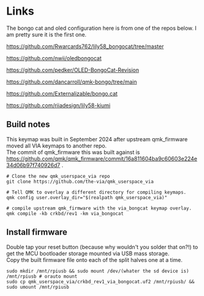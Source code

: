 # Links

The bongo cat and oled configuration here is from one of the repos below. I am pretty sure it is the first one.

https://github.com/Rwarcards762/lily58_bongocat/tree/master  

https://github.com/nwii/oledbongocat  

https://github.com/pedker/OLED-BongoCat-Revision  

https://github.com/dancarroll/qmk-bongo/tree/main  

https://github.com/Externalizable/bongo.cat  

https://github.com/riiadesign/lily58-kiumi  


## Build notes
This keymap was built in September 2024 after upstream qmk_firmware moved all VIA keymaps to another repo.  
The commit of qmk_firmware this was built against is https://github.com/qmk/qmk_firmware/commit/16a811604ba9c60603e224e34d06b97f740926d7 .  

```
# Clone the new qmk_userspace_via repo
git clone https://github.com/the-via/qmk_userspace_via

# Tell QMK to overlay a different directory for compiling keymaps.
qmk config user.overlay_dir="$(realpath qmk_userspace_via)"

# compile upstream qmk_firmware with the via_bongcat keymap overlay.
qmk compile -kb crkbd/rev1 -km via_bongocat
```

## Install firmware
Double tap your reset button (because why wouldn't you solder that on?!) to get the MCU bootloader storage mounted via USB mass storage.  
Copy the built firmware file onto each of the split halves one at a time.  

```
sudo mkdir /mnt/rpiusb && sudo mount /dev/(whater the sd device is) /mnt/rpiusb # orauto mount
sudo cp qmk_userspace_via/crkbd_rev1_via_bongocat.uf2 /mnt/rpiusb/ && sudo umount /mnt/rpiusb
```
